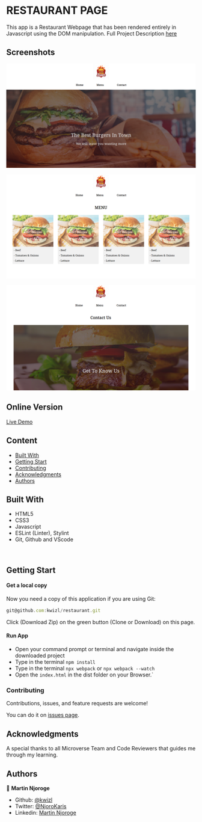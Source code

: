 # RESTAURANT PAGE

This app is a Restaurant Webpage that has been rendered entirely in Javascript using the DOM manipulation. Full Project Description [here](https://www.theodinproject.com/courses/javascript/lessons/restaurant-page)

## Screenshots

![screenshot](./dist/img/screenshot1.png)

![screenshot](./dist/img/screenshot2.png)

![screenshot](./dist/img/screenshot3.png)

## Online Version
 [Live Demo ](https://kwizl.github.io/restaurant/)

## Content

* [Built With](#built-with)
* [Getting Start](#getting-start)
* [Contributing](#contributing)
* [Acknowledgments](#acknowledgments)
* [Authors](#authors)

## Built With

- HTML5
- CSS3
- Javascript
- ESLint (Linter), Stylint
- Git, Github and VScode
<br>

## Getting Start

#### Get a local copy
Now you need a copy of this application if you are using Git:
```js
git@github.com:kwizl/restaurant.git
```
Click (Download Zip) on the green button (Clone or Download) on this page.

#### Run App

- Open your command prompt or terminal and navigate inside the downloaded project
- Type in the terminal `npm install`
- Type in the terminal `npx webpack` or `npx webpack --watch`
- Open the `index.html` in the dist folder on your Browser.`


### Contributing

Contributions, issues, and feature requests are welcome!

You can do it on [issues page](issues/).

## Acknowledgments

A special thanks to all Microverse Team and Code Reviewers that guides me through my learning.

## Authors

👤 **Martin Njoroge**

- Github: [@kwizl](https://github.com/kwizl)
- Twitter: [@NjoroKaris](https://twitter.com/NjoroKaris)
- Linkedin: [Martin Njoroge](https://www.linkedin.com/in/martin-kariuki-njoroge/)
